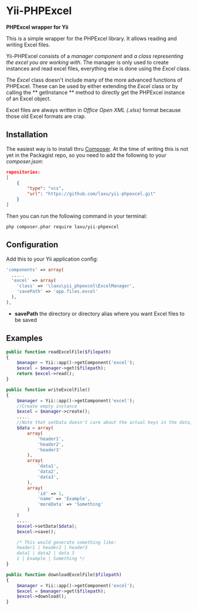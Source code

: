 Yii-PHPExcel
=============
**PHPExcel wrapper for Yii**

This is a simple wrapper for the PHPExcel library. It allows reading and writing Excel files. 

Yii-PHPExcel consists of a _manager component_ and _a class representing the excel you are working with_. The manager is only used to create instances and read excel files, everything else is done using the _Excel_ class.

The _Excel_ class doesn't include many of the more advanced functions of PHPExcel. These can be used by either extending the _Excel_ class or by calling the ** getInstance ** method to directly get the PHPExcel instance of an Excel object.

Excel files are always written in _Office Open XML (.xlsx)_ format because those old Excel formats are crap.

Installation
------------

The easiest way is to install thru [Composer](https://getcomposer.org/). At the time of writing this is not yet in the Packagist repo, so you need to add the following to your _composer.json_:

```json
repositories:
[
    {
        "type": "vcs",
        "url": "https://github.com/laxu/yii-phpexcel.git"
    }
]
```
Then you can run the following command in your terminal:
```
php composer.phar require laxu/yii-phpexcel
```

Configuration
-------------

Add this to your Yii application config:

```php
'components' => array(
  .....
  'excel' => array(
    'class' => '\laxu\yii_phpexcel\ExcelManager',
    'savePath' => 'app.files.excel'
  ),
),
```

* **savePath** the directory or directory alias where you want Excel files to be saved

Examples
--------

```php
public function readExcelFile($filepath)
{
    $manager = Yii::app()->getComponent('excel');
    $excel = $manager->get($filepath);
    return $excel->read();
}

public function writeExcelFile()
{
    $manager = Yii::app()->getComponent('excel');
    //Create empty instance
    $excel = $manager->create();
    .....
    //Note that setData doesn't care about the actual keys in the data, only the order of values
    $data = array(
        array(
            'header1',
            'header2',
            'header3'
        ),
        array(
            'data1',
            'data2',
            'data3',
        ),
        array(
            'id' => 1,
            'name' => 'Example',
            'moreData' => 'Something'
        )
    )
    .....
    $excel->setData($data);
    $excel->save();

    /* This would generate something like:
    header1 | header2 | header3
    data1 | data2 | data 3
    1 | Example | Something */
}

public function downloadExcelFile($filepath)
{
    $manager = Yii::app()->getComponent('excel');
    $excel = $manager->get($filepath);
    $excel->download();
}
```



